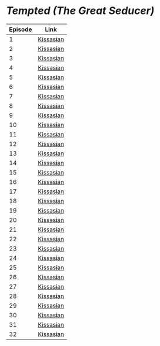 # _Tempted (The Great Seducer)_

| Episode | Link                                                                 |
|---------|----------------------------------------------------------------------|
| 1       | [Kissasian](https://kissasian.sh/Drama/The-Great-Seducer/Episode-1)  |
| 2       | [Kissasian](https://kissasian.sh/Drama/The-Great-Seducer/Episode-2)  |
| 3       | [Kissasian](https://kissasian.sh/Drama/The-Great-Seducer/Episode-3)  |
| 4       | [Kissasian](https://kissasian.sh/Drama/The-Great-Seducer/Episode-4)  |
| 5       | [Kissasian](https://kissasian.sh/Drama/The-Great-Seducer/Episode-5)  |
| 6       | [Kissasian](https://kissasian.sh/Drama/The-Great-Seducer/Episode-6)  |
| 7       | [Kissasian](https://kissasian.sh/Drama/The-Great-Seducer/Episode-7)  |
| 8       | [Kissasian](https://kissasian.sh/Drama/The-Great-Seducer/Episode-8)  |
| 9       | [Kissasian](https://kissasian.sh/Drama/The-Great-Seducer/Episode-9)  |
| 10      | [Kissasian](https://kissasian.sh/Drama/The-Great-Seducer/Episode-10) |
| 11      | [Kissasian](https://kissasian.sh/Drama/The-Great-Seducer/Episode-11) |
| 12      | [Kissasian](https://kissasian.sh/Drama/The-Great-Seducer/Episode-12) |
| 13      | [Kissasian](https://kissasian.sh/Drama/The-Great-Seducer/Episode-13) |
| 14      | [Kissasian](https://kissasian.sh/Drama/The-Great-Seducer/Episode-14) |
| 15      | [Kissasian](https://kissasian.sh/Drama/The-Great-Seducer/Episode-15) |
| 16      | [Kissasian](https://kissasian.sh/Drama/The-Great-Seducer/Episode-16) |
| 17      | [Kissasian](https://kissasian.sh/Drama/The-Great-Seducer/Episode-17) |
| 18      | [Kissasian](https://kissasian.sh/Drama/The-Great-Seducer/Episode-18) |
| 19      | [Kissasian](https://kissasian.sh/Drama/The-Great-Seducer/Episode-19) |
| 20      | [Kissasian](https://kissasian.sh/Drama/The-Great-Seducer/Episode-20) |
| 21      | [Kissasian](https://kissasian.sh/Drama/The-Great-Seducer/Episode-21) |
| 22      | [Kissasian](https://kissasian.sh/Drama/The-Great-Seducer/Episode-22) |
| 23      | [Kissasian](https://kissasian.sh/Drama/The-Great-Seducer/Episode-23) |
| 24      | [Kissasian](https://kissasian.sh/Drama/The-Great-Seducer/Episode-24) |
| 25      | [Kissasian](https://kissasian.sh/Drama/The-Great-Seducer/Episode-25) |
| 26      | [Kissasian](https://kissasian.sh/Drama/The-Great-Seducer/Episode-26) |
| 27      | [Kissasian](https://kissasian.sh/Drama/The-Great-Seducer/Episode-27) |
| 28      | [Kissasian](https://kissasian.sh/Drama/The-Great-Seducer/Episode-28) |
| 29      | [Kissasian](https://kissasian.sh/Drama/The-Great-Seducer/Episode-29) |
| 30      | [Kissasian](https://kissasian.sh/Drama/The-Great-Seducer/Episode-30) |
| 31      | [Kissasian](https://kissasian.sh/Drama/The-Great-Seducer/Episode-31) |
| 32      | [Kissasian](https://kissasian.sh/Drama/The-Great-Seducer/Episode-32) |